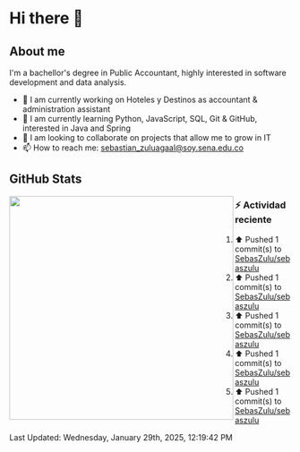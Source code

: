 # Hi there 👋

## About me

I'm a bachellor's degree in Public Accountant, highly interested in software development and data analysis.

- 💼 I am currently working on Hoteles y Destinos as accountant & administration assistant
- 🌱 I am currently learning Python, JavaScript, SQL, Git & GitHub, interested in Java and Spring
- 👯 I am looking to collaborate on projects that allow me to grow in IT
- 📫 How to reach me: <sebastian_zuluagaal@soy.sena.edu.co>

## GitHub Stats

<img align="left" width="400" src="https://github-readme-stats.vercel.app/api?username=SebasZulu&show_icons=true&theme=radical" />


### :zap: Actividad reciente
<!--RECENT_ACTIVITY:start-->
1. ⬆️ Pushed 1 commit(s) to [SebasZulu/sebaszulu](https://github.com/SebasZulu/sebaszulu)<br>
2. ⬆️ Pushed 1 commit(s) to [SebasZulu/sebaszulu](https://github.com/SebasZulu/sebaszulu)<br>
3. ⬆️ Pushed 1 commit(s) to [SebasZulu/sebaszulu](https://github.com/SebasZulu/sebaszulu)<br>
4. ⬆️ Pushed 1 commit(s) to [SebasZulu/sebaszulu](https://github.com/SebasZulu/sebaszulu)<br>
5. ⬆️ Pushed 1 commit(s) to [SebasZulu/sebaszulu](https://github.com/SebasZulu/sebaszulu)<br>
<!--RECENT_ACTIVITY:end-->
<!--RECENT_ACTIVITY:last_update-->
Last Updated: Wednesday, January 29th, 2025, 12:19:42 PM
<!--RECENT_ACTIVITY:last_update_end-->
